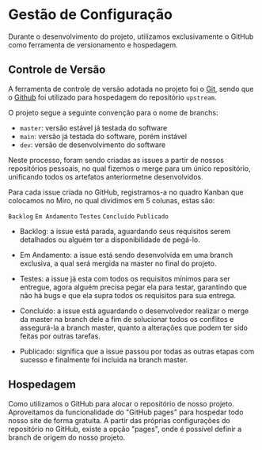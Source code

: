 # Gestão de Configuração

Durante o desenvolvimento do projeto, utilizamos exclusivamente o GitHub como ferramenta de versionamento e hospedagem. 

## Controle de Versão

A ferramenta de controle de versão adotada no projeto foi o
[Git](https://git-scm.com/), sendo que o [Github](https://github.com)
foi utilizado para hospedagem do repositório `upstream`.

O projeto segue a seguinte convenção para o nome de branchs:

- `master`: versão estável já testada do software
- `main`: versão já testada do software, porém instável
- `dev`: versão de desenvolvimento do software

Neste processo, foram sendo criadas as issues a partir de nossos repositórios pessoais, no qual fizemos o merge para um único repositório, unificando todos os artefatos anteriormetne desenvolvidos.

Para cada issue criada no GitHub, registramos-a no quadro Kanban que colocamos no Miro, no qual dividimos em 5 colunas, estas são:

`Backlog`
`Em Andamento`
`Testes`
`Concluído`
`Publicado`

- Backlog: a issue está parada, aguardando seus requisitos serem detalhados ou alguém ter a disponibilidade de pegá-lo.

- Em Andamento: a issue está sendo desenvolvida em uma branch exclusiva, a qual será mergida na master no final do projeto.

- Testes: a issue já esta com todos os requisitos mínimos para ser entregue, agora alguém precisa pegar ela para testar, garantindo que não há bugs e que ela supra todos os requisitos para sua entrega.

- Concluído: a issue está aguardando o desenvolvedor realizar o merge da master na branch dele a fim de solucionar todos os conflitos e assegurá-la a branch master, quanto a alterações que podem ter sido feitas por outras tarefas.

- Publicado: significa que a issue passou por todas as outras etapas com sucesso e finalmente foi incluida na branch master.

## Hospedagem

Como utilizamos o GitHub para alocar o repositório de nosso projeto. Aproveitamos da funcionalidade do "GitHub pages" para hospedar todo nosso site de forma gratuita.
A partir das próprias configurações do repositório no GitHub, existe a opção "pages", onde é possível definir a branch de origem do nosso projeto.
